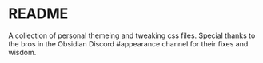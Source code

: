 # README

A collection of personal themeing and tweaking css files. Special thanks to the bros in the Obsidian Discord \#appearance channel for their fixes and wisdom.
